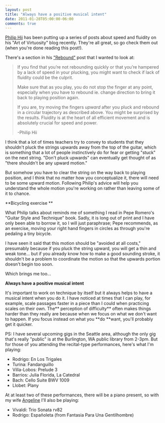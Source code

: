 ```yaml
---
layout: post
title: "Always have a positive musical intent"
date: 2011-01-28T05:00:00-06:00
comments: true
---
```


<a href="http://philiphii.com/">Philip Hii</a> has been putting up a series of posts about speed and fluidity on his "Art of Virtuosity" blog recently. They're all great, so go check them out (when you're done reading this post!).

There's a section in his <a href="http://philiphii.com/2011/01/rebound/">"Rebound"</a> post that I wanted to look at:

> If you find that you’re not rebounding quickly or that you’re  hampered by a lack of speed in your plucking, you might want to check if  lack of fluidity could be the culprit. 
>
> Make sure that as you play, you do not stop the finger at any point,  especially when you have to rebound ie. change direction to bring it  back to playing position again. 
>
> If you are, try moving the fingers <i>upward</i> after you pluck and rebound in a circular trajectory as described above. You might be surprised by the results.
Fluidity is at the heart of all efficient movement and is absolutely crucial for speed and power.
>
>  -Philip Hii

I think that a lot of times teachers try to convey to students that they shouldn't pluck the strings upwards away from the top of the guitar, which is something that a lot of people instinctively do for fear or getting "stuck" on the next string. "Don't pluck upwards" can eventually get thought of as "there shouldn't be any upward motion."

But somehow you have to clear the string on the way back to playing position, and I think that no matter how you conceptualize it, there will need to be some upward motion. Following Philip's advice will help you understand the whole motion you're working on rather than leaving some of it to chance. 

**Bicycling exercise **

What Philip talks about reminds me of something I read in Pepe Romero's "Guitar Style and Technique" book. Sadly, it is long out of print and I have only been able to borrow it, so I will just paraphrase; Pepe recommends, as an exercise, moving your right hand fingers in circles as through you're pedaling a tiny bicycle. 

I have seen it said that this motion should be "avoided at all costs," presumably because if you pluck the string upward, you will get a thin and weak tone... but if you already know how to make a good sounding stroke, it shouldn't be a problem to coordinate the motion so that the upwards portion doesn't begin too soon. 

Which brings me too... 

**Always have a positive musical intent**

It's important to work on technique by itself but it always helps to have a musical intent when you do it. I have noticed at times that I can play, for example, scale passages faster in a piece than I could when practicing scales on their own. The** perception of difficulty**  often makes things harder than they really are because when we focus on what we don't want to happen. If you focus instead on what you **do **want, you'll probably get it quicker. 

PS: I have several upcoming gigs in the Seattle area, although the only gig that's really "public" is at the  Burlington, WA public library from 2-3pm. But for those of you attending  the recital-type performances, here's what I'm playing:

* Rodrigo: En Los Trigales
* Turina: Fandanguillo
* Villa-Lobos: Prelude 3
* Barrios: Julia Florida, La Catedral
* Bach: Cello Suite BWV 1009
* Llobet: Plany

At at least two of these performances, there will be a piano present, so with my wife <a href="http://www.angeline-leleux.com/">Angeline</a> I'll also be playing:  

* Vivaldi: Trio Sonata rv82
* Rodrigo: Españoleta (from Fantasia Para Una Gentilhombre)

